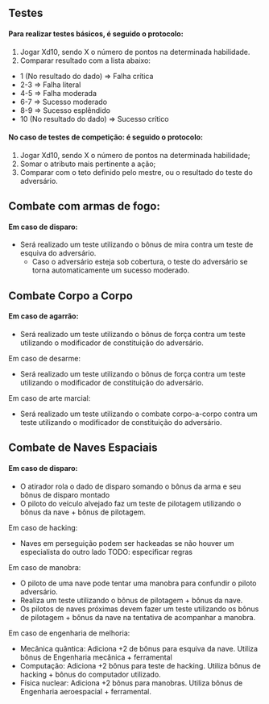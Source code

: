 ## Testes

#### Para realizar testes básicos, é seguido o protocolo:
1. Jogar Xd10, sendo X o número de pontos na determinada habilidade.
2. Comparar resultado com a lista abaixo:
  * 1  (No resultado do dado)  => Falha crítica
  * 2-3 => Falha literal
  * 4-5 => Falha moderada
  * 6-7 => Sucesso moderado
  * 8-9 => Sucesso esplêndido
  * 10 (No resultado do dado) => Sucesso crítico

#### No caso de testes de competição: é seguido o protocolo:
1. Jogar Xd10, sendo X o número de pontos na determinada habilidade;
2. Somar o atributo mais pertinente a ação;
3. Comparar com o teto definido pelo mestre, ou o resultado do teste do adversário.


## Combate com armas de fogo:

#### Em caso de disparo:
* Será realizado um teste utilizando o bônus de mira contra um teste de esquiva do adversário.
  * Caso o adversário esteja sob cobertura, o teste do adversário se torna automaticamente um sucesso moderado.


## Combate Corpo a Corpo

#### Em caso de agarrão:
* Será realizado um teste utilizando o bônus de força contra um teste utilizando o modificador de constituição do adversário.

Em caso de desarme:
* Será realizado um teste utilizando o bônus de força contra um teste utilizando o modificador de constituição do adversário.

Em caso de arte marcial:
* Será realizado um teste utilizando o combate corpo-a-corpo contra um teste utilizando o modificador de constituição do adversário.


## Combate de Naves Espaciais

#### Em caso de disparo:
* O atirador rola o dado de disparo somando o bônus da arma e seu bônus de disparo montado
* O piloto do veículo alvejado faz um teste de pilotagem utilizando o bônus da nave + bônus de pilotagem.

Em caso de hacking:
* Naves em perseguição podem ser hackeadas se não houver um especialista do outro lado
 TODO: especificar regras

Em caso de manobra:
* O piloto de uma nave pode tentar uma manobra para confundir o piloto adversário.
* Realiza um teste utilizando o bônus de pilotagem + bônus da nave.
* Os pilotos de naves próximas devem fazer um teste utilizando os bônus de pilotagem + bônus da nave na tentativa de acompanhar a manobra.

Em caso de engenharia de melhoria:
* Mecânica quântica: Adiciona +2 de bônus para esquiva da nave. Utiliza bônus de Engenharia mecânica + ferramental
* Computação: Adiciona +2 bônus para teste de hacking. Utiliza bônus de hacking + bônus do computador utilizado.
* Física nuclear: Adiciona +2 bônus para manobras. Utiliza bônus de Engenharia aeroespacial + ferramental.
